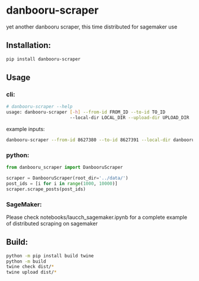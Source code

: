 # danbooru-scraper

yet another danbooru scraper, this time distributed for sagemaker use

## Installation:

```bash
pip install danbooru-scraper
```

## Usage

### cli:

```bash
# danbooru-scraper --help
usage: danbooru-scraper [-h] --from-id FROM_ID --to-id TO_ID
                        --local-dir LOCAL_DIR --upload-dir UPLOAD_DIR
```

example inputs:
```bash
danbooru-scraper --from-id 8627380 --to-id 8627391 --local-dir danbooru_downloads --upload-dir s3://dataset-ingested/danbooru
```

### python:

```python
from danbooru_scraper import DanbooruScraper

scraper = DanbooruScraper(root_dir='../data/')
post_ids = [i for i in range(1000, 10000)]
scraper.scrape_posts(post_ids)
```

### SageMaker:

Please check notebooks/laucch_sagemaker.ipynb for a complete example of distributed scraping on sagemaker

## Build:

```bash
python -m pip install build twine
python -m build
twine check dist/*
twine upload dist/*
```